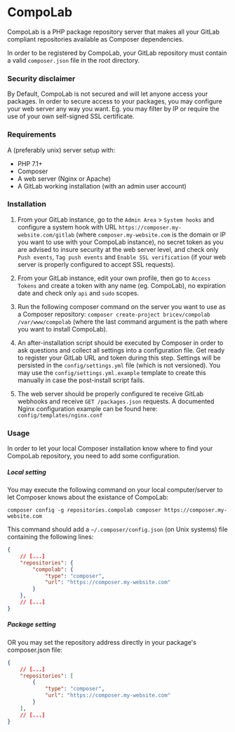 CompoLab
===

CompoLab is a PHP package repository server that makes all your GitLab compliant repositories available as Composer dependencies.

In order to be registered by CompoLab, your GitLab repository must contain a valid `composer.json` file in the root directory.

### Security disclaimer

By Default, CompoLab is not secured and will let anyone access your packages. 
In order to secure access to your packages, you may configure your web server any way you want. 
Eg. you may filter by IP or require the use of your own self-signed SSL certificate.

### Requirements

A (preferably unix) server setup with: 
- PHP 7.1+
- Composer
- A web server (Nginx or Apache)
- A GitLab working installation (with an admin user account)

### Installation 

1. From your GitLab instance, go to the `Admin Area` > `System hooks` and configure a system hook with URL `https://composer.my-website.com/gitlab` (where `composer.my-website.com` is the domain or IP you want to use with your CompoLab instance), no secret token as you are advised to insure security at the web server level, and check only `Push events`, `Tag push events` and `Enable SSL verification` (if your web server is properly configured to accept SSL requests).

2. From your GitLab instance, edit your own profile, then go to `Access Tokens` and create a token with any name (eg. CompoLab), no expiration date and check only `api` and `sudo` scopes.

3. Run the following composer command on the server you want to use as a Composer repository:
`composer create-project bricev/compolab /var/www/compolab` (where the last command argument is the path where you want to install CompoLab).

4. An after-installation script should be executed by Composer in order to ask questions and collect all settings into a configuration file. 
Get ready to register your GitLab URL and token during this step.
Settings will be persisted in the `config/settings.yml` file (which is not versioned). 
You may use the `config/settings.yml.example` template to create this manually in case the post-install script fails.

5. The web server should be properly configured te receive GitLab webhooks and receive `GET /packages.json` requests. 
A documented Nginx configuration example can be found here: `config/templates/nginx.conf`

### Usage

In order to let your local Composer installation know where to find your CompoLab repository, you need to add some configuration.

##### Local setting
You may execute the following command on your local computer/server to let Composer knows about the existance of CompoLab:
```
composer config -g repositories.compolab composer https://composer.my-website.com
```

This command should add a `~/.composer/config.json` (on Unix systems) file containing the following lines:
```json
{
    // [...]
    "repositories": {
        "compolab": {
            "type": "composer",
            "url": "https://composer.my-website.com"
        }
    },
    // [...]
}
```

##### Package setting

OR you may set the repository address directly in your package's composer.json file:
```json
{
    // [...]
    "repositories": [
        {
            "type": "composer",
            "url": "https://composer.my-website.com"
        }
    ],
    // [...]
}
```


